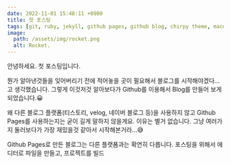 ```yaml
---
date: 2022-11-01 15:48:11 +0900
title: 첫 포스팅
tags: [git, ruby, jekyll, github pages, github blog, chirpy theme, macos] ## Only lowercase
image:
  path: /assets/img/rocket.png
  alt: Rocket.
---
```

안녕하세요. 첫 포스팅입니다.

뭔가 알아낸것들을 잊어버리기 전에 적어놓을 곳이 필요해서 블로그를 시작해야겠다... 고 생각했습니다. 그렇게 이것저것 알아보다가 Github를 이용해서 Blog를 만들어 보게 되었습니다.😀

왜 다른 블로그 플랫폼(티스토리, velog, 네이버 블로그 등)을 사용하지 않고 Github Pages를 사용하는지는 굳이 길게 말하지 않을게요. 이유는 별거 없습니다. 그냥 여러가지 둘러보다가 가장 재밌을것 같아서 시작해본거라...😅

Github Pages로 만든 블로그는 다른 플랫폼과는 확연히 다릅니다. 포스팅을 위해서 에디터로 파일을 만들고, 프로젝트를 빌드
